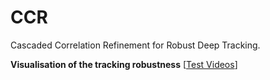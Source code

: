 # CCR

Cascaded Correlation Refinement for Robust Deep Tracking.

**Visualisation of the tracking robustness**  [[Test Videos](https://www.ixigua.com/i6724203072542736910/)]
